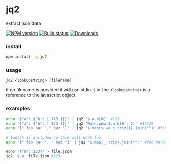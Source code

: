 # jq2
extract json data

[![NPM version][npm-image]][npm-url]
[![Build status][travis-image]][travis-url]
[![Downloads][downloads-image]][downloads-url]

### install

```bash
npm install -g jq2
```

### usage

```
jq2 <lookupstring> [filename]
```

if no filename is provided it will use stdin.
`$` in the `<lookupstring>` is a reference to the javascript object.

### examples

```bash
echo '{"a": {"b": [ 123 ]}}' | jq2 '$.a.b[0]' #123
echo '{"a": {"b": [ 123 ]}}' | jq2 'Math.pow($.a.b[0], 2)' #15129
echo '[" foo bar "," baz "]' | jq2 '$.map(s => s.trim()).join("")' #foo barbaz

# lodash is included so this will work too
echo '[" foo bar ", " baz "]' | jq2 '$.map(_.trim).join("")' #foo barbaz

echo '{"a": 123}' > file.json
jq2 '$.a' file.json #123
```


[npm-image]: https://img.shields.io/npm/v/jq2.svg?style=flat-square
[npm-url]: https://npmjs.org/package/jq2
[travis-image]: https://img.shields.io/travis/kolodny/jq2.svg?style=flat-square
[travis-url]: https://travis-ci.org/kolodny/jq2
[downloads-image]: http://img.shields.io/npm/dm/jq2.svg?style=flat-square
[downloads-url]: https://npmjs.org/package/jq2
